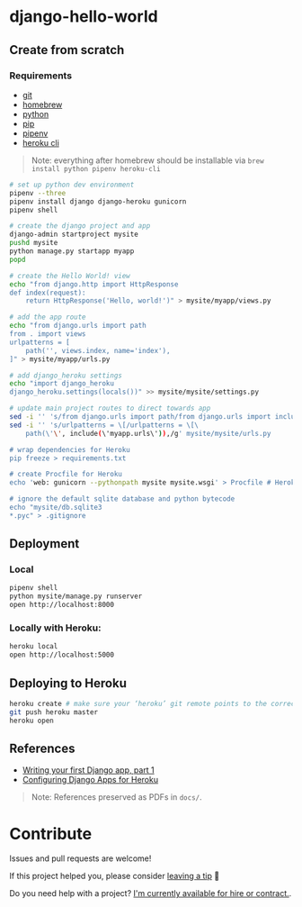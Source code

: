 # django-hello-world

## Create from scratch

### Requirements

- [git](https://git-scm.com)
- [homebrew](https://brew.sh)
- [python](https://www.python.org)
- [pip](https://pip.pypa.io/en/stable/)
- [pipenv](https://github.com/pypa/pipenv)
- [heroku cli](https://devcenter.heroku.com/articles/heroku-cli)

> Note: everything after homebrew should be installable via `brew install python pipenv heroku-cli`

```sh
# set up python dev environment
pipenv --three
pipenv install django django-heroku gunicorn
pipenv shell

# create the django project and app
django-admin startproject mysite
pushd mysite
python manage.py startapp myapp
popd

# create the Hello World! view
echo "from django.http import HttpResponse
def index(request):
    return HttpResponse('Hello, world!')" > mysite/myapp/views.py

# add the app route
echo "from django.urls import path
from . import views
urlpatterns = [
    path('', views.index, name='index'),
]" > mysite/myapp/urls.py

# add django_heroku settings
echo "import django_heroku
django_heroku.settings(locals())" >> mysite/mysite/settings.py

# update main project routes to direct towards app
sed -i '' 's/from django.urls import path/from django.urls import include, path/g' mysite/mysite/urls.py
sed -i '' 's/urlpatterns = \[/urlpatterns = \[\
    path(\'\', include(\'myapp.urls\')),/g' mysite/mysite/urls.py

# wrap dependencies for Heroku
pip freeze > requirements.txt

# create Procfile for Heroku
echo 'web: gunicorn --pythonpath mysite mysite.wsgi' > Procfile # Heroku expects the project to be at root level. `--pythyonpath` allows it to be in a specified subdirectory path.

# ignore the default sqlite database and python bytecode
echo "mysite/db.sqlite3
*.pyc" > .gitignore
```

## Deployment

### Local

```sh
pipenv shell
python mysite/manage.py runserver
open http://localhost:8000
```

### Locally with Heroku:

```sh
heroku local
open http://localhost:5000
```

## Deploying to Heroku

```sh
heroku create # make sure your ‘heroku’ git remote points to the correct app's git url, like if there was a previous one
git push heroku master
heroku open
```

## References

- [Writing your first Django app, part 1](https://docs.djangoproject.com/en/2.1/intro/tutorial01/)
- [Configuring Django Apps for Heroku](https://devcenter.heroku.com/articles/django-app-configuration)

> Note: References preserved as PDFs in `docs/`.

# Contribute

Issues and pull requests are welcome! 

If this project helped you, please consider <a href="https://www.paypal.me/armcknight">leaving a tip</a> 🤗

Do you need help with a project? [I'm currently available for hire or contract.](http://tworingsoft.com/contracts).
